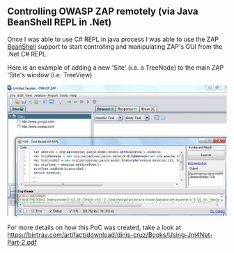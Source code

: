 ## Controlling OWASP ZAP remotely (via Java BeanShell REPL in .Net)

Once I was able to use C# REPL in java process I was able to use the ZAP [BeanShell](http://www.beanshell.org/) support to start controlling and manipulating ZAP's GUI from the .Net C# REPL.

Here is an example of adding a new 'Site' (i.e. a TreeNode) to the main ZAP 'Site's window (i.e. TreeView)

![](images/CropperCapture_5B75_5D.jpg)

For more details on how this PoC was created, take a look at
https://bintray.com/artifact/download/dinis-cruz/Books/Using-Jni4Net-Part-2.pdf
